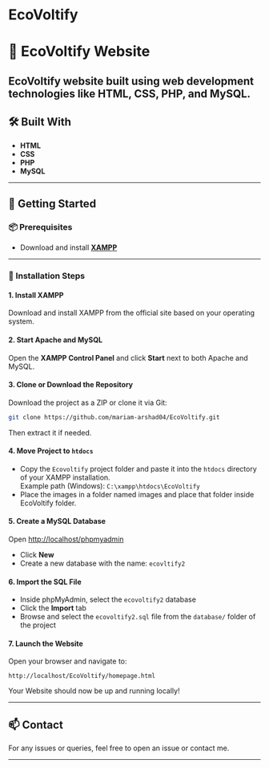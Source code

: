 # EcoVoltify
# 🏥 EcoVoltify Website

EcoVoltify website built using web development technologies like HTML, CSS, PHP, and MySQL. 
---

## 🛠️ Built With

- **HTML**
- **CSS**
- **PHP**
- **MySQL**


---

## 🚀 Getting Started

### 📦 Prerequisites

- Download and install [**XAMPP**](https://www.apachefriends.org/index.html)

---

### 🔧 Installation Steps

#### 1. Install XAMPP

Download and install XAMPP from the official site based on your operating system.

#### 2. Start Apache and MySQL

Open the **XAMPP Control Panel** and click **Start** next to both Apache and MySQL.

#### 3. Clone or Download the Repository

Download the project as a ZIP or clone it via Git:

```bash
git clone https://github.com/mariam-arshad04/EcoVoltify.git
```

Then extract it if needed.

#### 4. Move Project to `htdocs`

- Copy the `Ecovoltify` project folder and paste it into the `htdocs` directory of your XAMPP installation.  
Example path (Windows): `C:\xampp\htdocs\EcoVoltify`
- Place the images in a folder named images and place that folder inside EcoVoltify folder.

#### 5. Create a MySQL Database

Open [http://localhost/phpmyadmin](http://localhost/phpmyadmin)

- Click **New**
- Create a new database with the name: `ecovltify2`

#### 6. Import the SQL File

- Inside phpMyAdmin, select the `ecovoltify2` database
- Click the **Import** tab
- Browse and select the `ecovoltify2.sql` file from the `database/` folder of the project

#### 7. Launch the Website

Open your browser and navigate to:

```
http://localhost/EcoVoltify/homepage.html
```

Your Website should now be up and running locally!

---

## 📫 Contact

For any issues or queries, feel free to open an issue or contact me.

---

